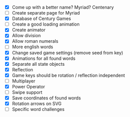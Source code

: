 - [x] Come up with a better name? Myriad? Centenary
- [ ] Create separate page for Myriad
- [x] Database of Century Games
- [ ] Create a good loading animation
- [x] Create animator
- [x] Allow division
- [x] Allow roman numerals
- [ ] More english words
- [x] Change saved game settings (remove seed from key)
- [x] Animations for all found words
- [x] Separate all state objects
- [x] Reflection
- [x] Game keys should be rotation / reflection independent
- [ ] Multiplayer
- [x] Power Operator
- [ ] Swipe support
- [x] Save coordinates of found words
- [x] Rotation arrows on SVG
- [ ] Specific word challenges